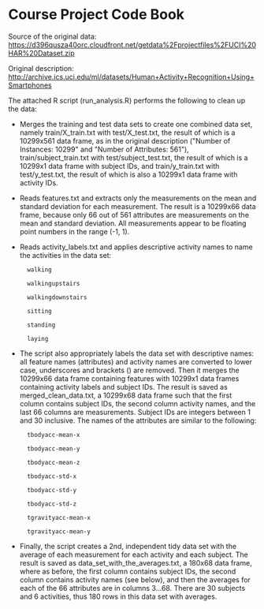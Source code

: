 Course Project Code Book
========================

Source of the original data: https://d396qusza40orc.cloudfront.net/getdata%2Fprojectfiles%2FUCI%20HAR%20Dataset.zip

Original description: http://archive.ics.uci.edu/ml/datasets/Human+Activity+Recognition+Using+Smartphones

The attached R script (run_analysis.R) performs the following to clean up the data:

* Merges the training and test data sets to create one combined data set, namely train/X_train.txt with test/X_test.txt, the result of which is a 10299x561 data frame, as in the original description ("Number of Instances: 10299" and "Number of Attributes: 561"), train/subject_train.txt with test/subject_test.txt, the result of which is a 10299x1 data frame with subject IDs, and train/y_train.txt with test/y_test.txt, the result of which is also a 10299x1 data frame with activity IDs.

* Reads features.txt and extracts only the measurements on the mean and standard deviation for each measurement. The result is a 10299x66 data frame, because only 66 out of 561 attributes are measurements on the mean and standard deviation. All measurements appear to be floating point numbers in the range (-1, 1).

* Reads activity_labels.txt and applies descriptive activity names to name the activities in the data set:

        walking
        
        walkingupstairs
        
        walkingdownstairs
        
        sitting
        
        standing
        
        laying

* The script also appropriately labels the data set with descriptive names: all feature names (attributes) and activity names are converted to lower case, underscores and brackets () are removed. Then it merges the 10299x66 data frame containing features with 10299x1 data frames containing activity labels and subject IDs. The result is saved as merged_clean_data.txt, a 10299x68 data frame such that the first column contains subject IDs, the second column activity names, and the last 66 columns are measurements. Subject IDs are integers between 1 and 30 inclusive. The names of the attributes are similar to the following:

        tbodyacc-mean-x 
        
        tbodyacc-mean-y 
        
        tbodyacc-mean-z 
        
        tbodyacc-std-x 
        
        tbodyacc-std-y 
        
        tbodyacc-std-z 
        
        tgravityacc-mean-x 
        
        tgravityacc-mean-y

* Finally, the script creates a 2nd, independent tidy data set with the average of each measurement for each activity and each subject. The result is saved as data_set_with_the_averages.txt, a 180x68 data frame, where as before, the first column contains subject IDs, the second column contains activity names (see below), and then the averages for each of the 66 attributes are in columns 3...68. There are 30 subjects and 6 activities, thus 180 rows in this data set with averages.
